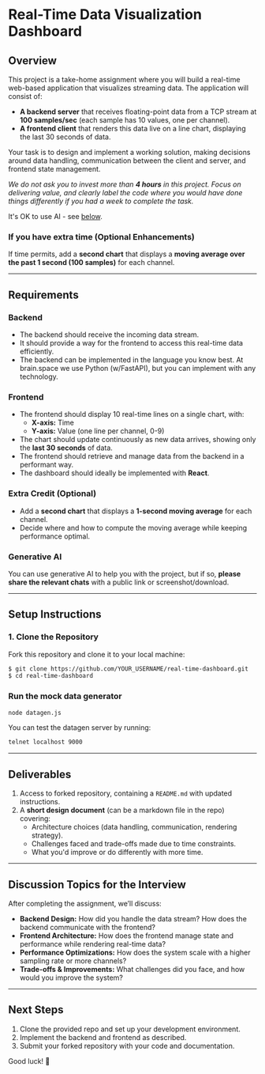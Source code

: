 # **Real-Time Data Visualization Dashboard**

## **Overview**  
This project is a take-home assignment where you will build a real-time web-based application that visualizes streaming data. The application will consist of:

- **A backend server** that receives floating-point data from a TCP stream at **100 samples/sec** (each sample has 10 values, one per channel).
- **A frontend client** that renders this data live on a line chart, displaying the last 30 seconds of data.

Your task is to design and implement a working solution, making decisions around data handling, communication between the client and server, and frontend state management.

*We do not ask you to invest more than **4 hours** in this project. Focus on delivering value, and clearly label the code where you would have done things differently if you had a week to complete the task.*

It's OK to use AI - see [below](#generative-ai).

### **If you have extra time (Optional Enhancements)**  
If time permits, add a **second chart** that displays a **moving average over the past 1 second (100 samples)** for each channel.

---

## **Requirements**  

### Backend
- The backend should receive the incoming data stream.
- It should provide a way for the frontend to access this real-time data efficiently.
- The backend can be implemented in the language you know best. At brain.space we use Python (w/FastAPI), but you can implement with any technology.

### Frontend
- The frontend should display 10 real-time lines on a single chart, with:  
  - **X-axis:** Time  
  - **Y-axis:** Value (one line per channel, 0-9)  
- The chart should update continuously as new data arrives, showing only the **last 30 seconds** of data.
- The frontend should retrieve and manage data from the backend in a performant way.
- The dashboard should ideally be implemented with **React**.

### **Extra Credit (Optional)**  
- Add a **second chart** that displays a **1-second moving average** for each channel.
- Decide where and how to compute the moving average while keeping performance optimal.

### <a name="generative-ai"></a>Generative AI

You can use generative AI to help you with the project, but if so, **please share the relevant chats** with a public link or screenshot/download.

---

## **Setup Instructions**  

### **1. Clone the Repository**  
Fork this repository and clone it to your local machine:
```sh
$ git clone https://github.com/YOUR_USERNAME/real-time-dashboard.git
$ cd real-time-dashboard
```

### Run the mock data generator
```sh
node datagen.js
```

You can test the datagen server by running:
```sh
telnet localhost 9000
```

---

## **Deliverables**  
1. Access to forked repository, containing a `README.md` with updated instructions.
1. A **short design document** (can be a markdown file in the repo) covering:
   - Architecture choices (data handling, communication, rendering strategy).
   - Challenges faced and trade-offs made due to time constraints.
   - What you'd improve or do differently with more time.
---

## **Discussion Topics for the Interview**  
After completing the assignment, we’ll discuss:
- **Backend Design:** How did you handle the data stream? How does the backend communicate with the frontend?
- **Frontend Architecture:** How does the frontend manage state and performance while rendering real-time data?
- **Performance Optimizations:** How does the system scale with a higher sampling rate or more channels?
- **Trade-offs & Improvements:** What challenges did you face, and how would you improve the system?

---

## **Next Steps**  
1. Clone the provided repo and set up your development environment.
2. Implement the backend and frontend as described.
3. Submit your forked repository with your code and documentation.

Good luck! 🚀

